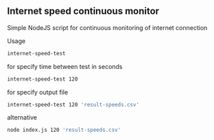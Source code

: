 ## Internet speed continuous monitor
Simple NodeJS script for continuous monitoring of internet connection

Usage

```bash
internet-speed-test
```

for specify time between test in seconds
```bash
internet-speed-test 120
```

for specify output file
```bash
internet-speed-test 120 'result-speeds.csv'
```

alternative
```bash
node index.js 120 'result-speeds.csv'
```
